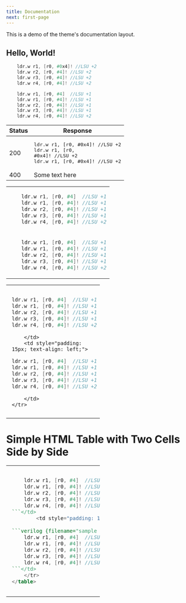```yaml
---
title: Documentation
next: first-page
---
```


This is a demo of the theme's documentation layout.

## Hello, World!
```verilog {filename="sample a"}
    ldr.w r1, [r0, #0x4]! //LSU +2
    ldr.w r2, [r0, #4]! //LSU +2
    ldr.w r3, [r0, #4]! //LSU +2
    ldr.w r4, [r0, #4]! //LSU +2
```
```verilog {filename="sample b"}
    ldr.w r1, [r0, #4]  //LSU +1
    ldr.w r1, [r0, #4]! //LSU +1
    ldr.w r2, [r0, #4]! //LSU +1
    ldr.w r3, [r0, #4]! //LSU +1
    ldr.w r4, [r0, #4]! //LSU +2
```
| Status | Response  |
| ------ | --------- |
| 200    |<pre lang="verilog">ldr.w r1, [r0, #0x4]! //LSU +2&#13;ldr.w r1, [r0, #0x4]! //LSU +2&#13;ldr.w r1, [r0, #0x4]! //LSU +2</pre>|
| 400    |Some text here|

<table><tr><td>

```verilog {filename="sample b"}
    ldr.w r1, [r0, #4]  //LSU +1
    ldr.w r1, [r0, #4]! //LSU +1
    ldr.w r2, [r0, #4]! //LSU +1
    ldr.w r3, [r0, #4]! //LSU +1
    ldr.w r4, [r0, #4]! //LSU +2
```
</td></tr><tr><td>

```verilog {filename="sample b"}
    ldr.w r1, [r0, #4]  //LSU +1
    ldr.w r1, [r0, #4]! //LSU +1
    ldr.w r2, [r0, #4]! //LSU +1
    ldr.w r3, [r0, #4]! //LSU +1
    ldr.w r4, [r0, #4]! //LSU +2
```
</td></tr>
</table>

<table style="width: 50%; border-collapse: collapse;">
    <tr>
        <td style="padding: 15px; text-align: left;">

```verilog {filename="sample a"}
ldr.w r1, [r0, #4]  //LSU +1
ldr.w r1, [r0, #4]! //LSU +1
ldr.w r2, [r0, #4]! //LSU +1
ldr.w r3, [r0, #4]! //LSU +1
ldr.w r4, [r0, #4]! //LSU +2
```
        </td>
        <td style="padding: 15px; text-align: left;">

```verilog {filename="sample b"}
ldr.w r1, [r0, #4]  //LSU +1
ldr.w r1, [r0, #4]! //LSU +1
ldr.w r2, [r0, #4]! //LSU +1
ldr.w r3, [r0, #4]! //LSU +1
ldr.w r4, [r0, #4]! //LSU +2
```
        </td>
    </tr>
</table>

# Simple HTML Table with Two Cells Side by Side

<table style="width: 50%; border-collapse: collapse;">
    <tr>
        <td style="padding: 15px; text-align: left;">
            
```verilog {filename="sample b"}
    ldr.w r1, [r0, #4]  //LSU +1
    ldr.w r1, [r0, #4]! //LSU +1
    ldr.w r2, [r0, #4]! //LSU +1
    ldr.w r3, [r0, #4]! //LSU +1
    ldr.w r4, [r0, #4]! //LSU +2
```</td>
        <td style="padding: 15px; text-align: left;">
            
```verilog {filename="sample b"}
    ldr.w r1, [r0, #4]  //LSU +1
    ldr.w r1, [r0, #4]! //LSU +1
    ldr.w r2, [r0, #4]! //LSU +1
    ldr.w r3, [r0, #4]! //LSU +1
    ldr.w r4, [r0, #4]! //LSU +2
```</td>
    </tr>
</table>
